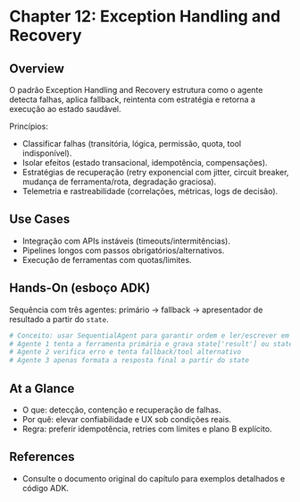 # Chapter 12: Exception Handling and Recovery

## Overview

O padrão Exception Handling and Recovery estrutura como o agente detecta falhas, aplica fallback, reintenta com estratégia e retorna a execução ao estado saudável.

Princípios:

- Classificar falhas (transitória, lógica, permissão, quota, tool indisponível).
- Isolar efeitos (estado transacional, idempotência, compensações).
- Estratégias de recuperação (retry exponencial com jitter, circuit breaker, mudança de ferramenta/rota, degradação graciosa).
- Telemetria e rastreabilidade (correlações, métricas, logs de decisão).

## Use Cases

- Integração com APIs instáveis (timeouts/intermitências).
- Pipelines longos com passos obrigatórios/alternativos.
- Execução de ferramentas com quotas/limites.

## Hands-On (esboço ADK)

Sequência com três agentes: primário → fallback → apresentador de resultado a partir do `state`.

```python
# Conceito: usar SequentialAgent para garantir ordem e ler/escrever em session.state
# Agente 1 tenta a ferramenta primária e grava state['result'] ou state['error']
# Agente 2 verifica erro e tenta fallback/tool alternativo
# Agente 3 apenas formata a resposta final a partir do state
```

## At a Glance

- O que: detecção, contenção e recuperação de falhas.
- Por quê: elevar confiabilidade e UX sob condições reais.
- Regra: preferir idempotência, retries com limites e plano B explícito.

## References

- Consulte o documento original do capítulo para exemplos detalhados e código ADK.

